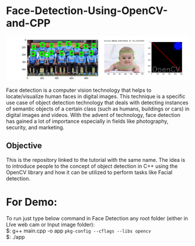 # Face-Detection-Using-OpenCV-and-CPP
![](https://github.com/anupammaurya6767/Face-Detection-Using-OpenCV-and-CPP/blob/main/pic.png)

Face detection is a computer vision technology that helps to locate/visualize human faces in digital images. This technique is a specific use case of object detection technology that deals with detecting instances of semantic objects of a certain class (such as humans, buildings or cars) in digital images and videos. With the advent of technology, face detection has gained a lot of importance especially in fields like photography, security, and marketing.

## Objective
This is the repository linked to the tutorial with the same name. The idea is to introduce people to the concept of object detection in C++ using the OpenCV library and how it can be utilized to perform tasks like Facial detection.

 # For Demo:
To run just type below command in Face Detection any root folder (either in LIve web cam or Input image folder):\
 $: g++ main.cpp -o app `pkg-config --cflags --libs opencv`\
 $: ./app
 
